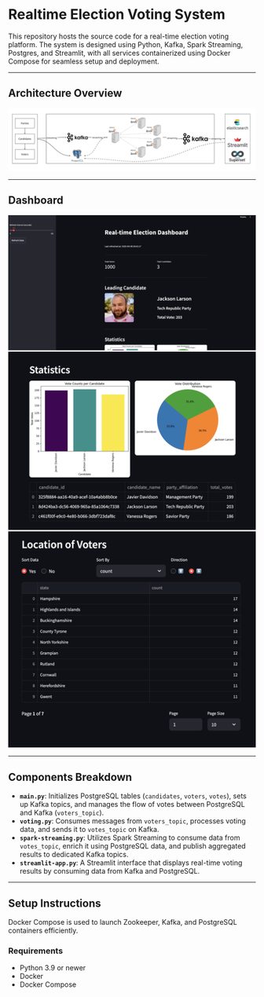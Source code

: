 # Realtime Election Voting System

This repository hosts the source code for a real-time election voting platform. The system is designed using Python, Kafka, Spark Streaming, Postgres, and Streamlit, with all services containerized using Docker Compose for seamless setup and deployment.

---

## Architecture Overview
![System Architecture](images/system_architecture.jpg)

---

## Dashboard
![Dashboard](images/dashboard1.png)
![Dashboard](images/dashboard2.png)
![Dashboard](images/dashboard3.png)

---

## Components Breakdown

- **`main.py`**: Initializes PostgreSQL tables (`candidates`, `voters`, `votes`), sets up Kafka topics, and manages the flow of votes between PostgreSQL and Kafka (`voters_topic`).
- **`voting.py`**: Consumes messages from `voters_topic`, processes voting data, and sends it to `votes_topic` on Kafka.
- **`spark-streaming.py`**: Utilizes Spark Streaming to consume data from `votes_topic`, enrich it using PostgreSQL data, and publish aggregated results to dedicated Kafka topics.
- **`streamlit-app.py`**: A Streamlit interface that displays real-time voting results by consuming data from Kafka and PostgreSQL.

---

## Setup Instructions

Docker Compose is used to launch Zookeeper, Kafka, and PostgreSQL containers efficiently.

### Requirements

- Python 3.9 or newer
- Docker
- Docker Compose


